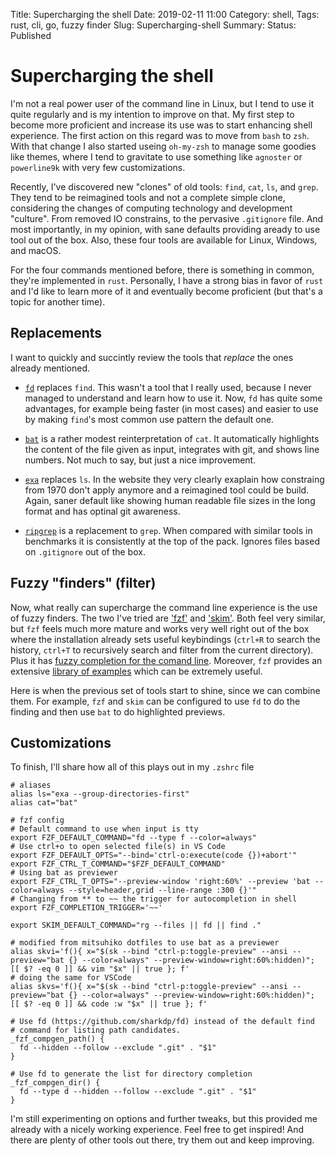 Title: Supercharging the shell
Date: 2019-02-11 11:00
Category: shell, 
Tags: rust, cli, go, fuzzy finder
Slug: Supercharging-shell
Summary: 
Status: Published

Supercharging the shell
===

I'm not a real power user of the command line in Linux, but I tend to use it quite regularly and is my intention to improve on that. My first step to become more proficient and increase its use was to start enhancing shell experience. The first action on this regard was to move from `bash` to `zsh`. With that change I also started useing `oh-my-zsh` to manage some goodies like themes, where I tend to gravitate to use something like `agnoster` or `powerline9k` with very few customizations.

Recently, I've discovered new "clones" of old tools: `find`, `cat`, `ls`, and `grep`. They tend to be reimagined tools and not a complete simple clone, considering the changes of computing technology and development "culture". From removed IO constrains, to the pervasive `.gitignore` file. And most importantly, in my opinion, with sane defaults providing  aready to use tool out of the box. Also, these four tools are available for Linux, Windows, and macOS.

For the four commands mentioned before, there is something in common, they're implemented in `rust`. Personally, I have a strong bias in favor of `rust` and I'd like to learn more of it and eventually become proficient (but that's a topic for another time).

## Replacements

I want to quickly and succintly review the tools that *replace* the ones already mentioned.

- [`fd`](https://github.com/sharkdp/fd) replaces `find`. This wasn't a tool that I really used, because I never managed to understand and learn how to use it. Now, `fd` has quite some advantages, for example being faster (in most cases) and easier to use by making `find`'s most common use pattern the default one.

- [`bat`](https://github.com/sharkdp/bat) is a rather modest reinterpretation of `cat`. It automatically highlights the content of the file given as input, integrates with git, and shows line numbers. Not much to say, but just a nice improvement.

- [`exa`](https://the.exa.website) replaces `ls`. In the website they very clearly exaplain how constraing from 1970 don't apply anymore and a reimagined tool could be build. Again, saner default like showing human readable file sizes in the long format and has optinal git awareness.

- [`ripgrep`](https://github.com/BurntSushi/ripgrep) is a replacement to `grep`. When compared with similar tools in benchmarks it is consistently at the top of the pack. Ignores files based on `.gitignore` out of the box.

## Fuzzy "finders" (filter)

Now, what really can supercharge the command line experience is the use of fuzzy finders. The two I've tried are ['fzf'](https://github.com/junegunn/fzf) and ['skim'](https://github.com/lotabout/skim). Both feel very similar, but `fzf` feels much more mature and works very well right out of the box where the installation already sets useful keybindings (`ctrl+R` to search the history, `ctrl+T` to recursively search and filter from the current directory). Plus it has [fuzzy completion for the comand line](https://github.com/junegunn/fzf#fuzzy-completion-for-bash-and-zsh). Moreover, `fzf` provides an extensive [library of examples](https://github.com/junegunn/fzf/wiki/examples) which can be extremely useful.

Here is when the previous set of tools start to shine, since we can combine them. For example, `fzf` and `skim` can be configured to use `fd` to do the finding and then use `bat` to do highlighted previews.

## Customizations
To finish, I'll share how all of this plays out in my `.zshrc` file

```shell
# aliases
alias ls="exa --group-directories-first"
alias cat="bat"

# fzf config
# Default command to use when input is tty
export FZF_DEFAULT_COMMAND="fd --type f --color=always"
# Use ctrl+o to open selected file(s) in VS Code
export FZF_DEFAULT_OPTS="--bind='ctrl-o:execute(code {})+abort'"
export FZF_CTRL_T_COMMAND="$FZF_DEFAULT_COMMAND"
# Using bat as previewer 
export FZF_CTRL_T_OPTS="--preview-window 'right:60%' --preview 'bat --color=always --style=header,grid --line-range :300 {}'"
# Changing from ** to ~~ the trigger for autocompletion in shell
export FZF_COMPLETION_TRIGGER='~~'

export SKIM_DEFAULT_COMMAND="rg --files || fd || find ."

# modified from mitsuhiko dotfiles to use bat as a previewer
alias skvi='f(){ x="$(sk --bind "ctrl-p:toggle-preview" --ansi --preview="bat {} --color=always" --preview-window=right:60%:hidden)"; [[ $? -eq 0 ]] && vim "$x" || true }; f'
# doing the same for VSCode
alias skvs='f(){ x="$(sk --bind "ctrl-p:toggle-preview" --ansi --preview="bat {} --color=always" --preview-window=right:60%:hidden)"; [[ $? -eq 0 ]] && code :w "$x" || true }; f'

# Use fd (https://github.com/sharkdp/fd) instead of the default find
# command for listing path candidates.
_fzf_compgen_path() {
  fd --hidden --follow --exclude ".git" . "$1"
}

# Use fd to generate the list for directory completion
_fzf_compgen_dir() {
  fd --type d --hidden --follow --exclude ".git" . "$1"
}
```

I'm still experimenting on options and further tweaks, but this provided me already with a nicely working experience. Feel free to get inspired! And there are plenty of other tools out there, try them out and keep improving.